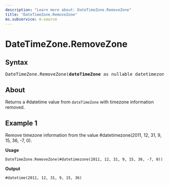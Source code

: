 ```yaml
---
description: "Learn more about: DateTimeZone.RemoveZone"
title: "DateTimeZone.RemoveZone"
ms.subservice: m-source
---
```

# DateTimeZone.RemoveZone

## Syntax

<pre>
DateTimeZone.RemoveZone(<b>dateTimeZone</b> as nullable datetimezone) as nullable datetime
</pre>
  
## About

Returns a #datetime value from `dateTimeZone` with timezone information removed.

## Example 1

Remove timezone information from the value #datetimezone(2011, 12, 31, 9, 15, 36, -7, 0).

**Usage**

```powerquery-m
DateTimeZone.RemoveZone(#datetimezone(2011, 12, 31, 9, 15, 36, -7, 0))
```

**Output**

`#datetime(2011, 12, 31, 9, 15, 36)`
